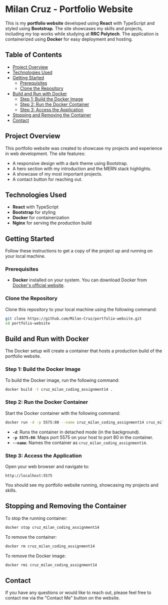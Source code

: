 # Milan Cruz - Portfolio Website

This is my **portfolio website** developed using **React** with TypeScript and styled using **Bootstrap**. The site showcases my skills and projects, including my top works while studying at **RRC Polytech**. The application is containerized using **Docker** for easy deployment and hosting.

## Table of Contents

- [Project Overview](#project-overview)
- [Technologies Used](#technologies-used)
- [Getting Started](#getting-started)
  - [Prerequisites](#prerequisites)
  - [Clone the Repository](#clone-the-repository)
- [Build and Run with Docker](#build-and-run-with-docker)
  - [Step 1: Build the Docker Image](#step-1-build-the-docker-image)
  - [Step 2: Run the Docker Container](#step-2-run-the-docker-container)
  - [Step 3: Access the Application](#step-3-access-the-application)
- [Stopping and Removing the Container](#stopping-and-removing-the-container)
- [Contact](#contact)

## Project Overview

This portfolio website was created to showcase my projects and experience in web development. The site features:

- A responsive design with a dark theme using Bootstrap.
- A hero section with my introduction and the MERN stack highlights.
- A showcase of my most important projects.
- A contact button for reaching out.

## Technologies Used

- **React** with TypeScript
- **Bootstrap** for styling
- **Docker** for containerization
- **Nginx** for serving the production build

## Getting Started

Follow these instructions to get a copy of the project up and running on your local machine.

### Prerequisites

- **Docker** installed on your system. You can download Docker from [Docker's official website](https://www.docker.com/get-started).

### Clone the Repository

Clone this repository to your local machine using the following command:

```bash
git clone https://github.com/Milan-Cruz/portfolio-website.git
cd portfolio-website
```

## Build and Run with Docker

The Docker setup will create a container that hosts a production build of the portfolio website.

### Step 1: Build the Docker Image

To build the Docker image, run the following command:

```bash
docker build -t cruz_milan_coding_assignment14 .
```

### Step 2: Run the Docker Container

Start the Docker container with the following command:

```bash
docker run -d -p 5575:80 --name cruz_milan_coding_assignment14 cruz_milan_coding_assignment14
```

- **`-d`**: Runs the container in detached mode (in the background).
- **`-p 5575:80`**: Maps port 5575 on your host to port 80 in the container.
- **`--name`**: Names the container as `cruz_milan_coding_assignment14`.

### Step 3: Access the Application

Open your web browser and navigate to:

```
http://localhost:5575
```

You should see my portfolio website running, showcasing my projects and skills.

## Stopping and Removing the Container

To stop the running container:

```bash
docker stop cruz_milan_coding_assignment14
```

To remove the container:

```bash
docker rm cruz_milan_coding_assignment14
```

To remove the Docker image:

```bash
docker rmi cruz_milan_coding_assignment14
```

## Contact

If you have any questions or would like to reach out, please feel free to contact me via the "Contact Me" button on the website.
